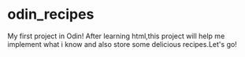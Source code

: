 # odin_recipes
My first project in Odin!
After learning html,this project will help me implement what i know and also store some delicious recipes.Let's go!